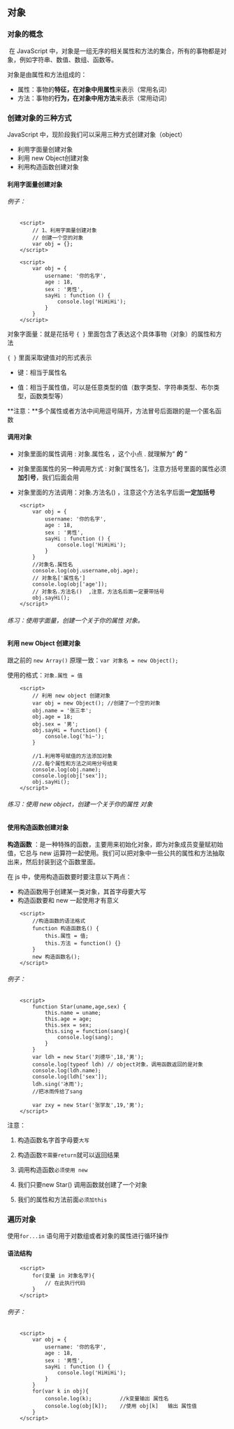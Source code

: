 ## 对象

### 对象的概念

​		在 JavaScript 中，对象是一组无序的相关属性和方法的集合，所有的事物都是对象，例如字符串、数值、数组、函数等。

对象是由属性和方法组成的：

- 属性：事物的**特征，在对象中用属性**来表示（常用名词）
- 方法：事物的**行为，在对象中用方法**来表示（常用动词）

### 创建对象的三种方式

 JavaScript 中，现阶段我们可以采用三种方式创建对象（object）

- 利用字面量创建对象
- 利用 new Object创建对象
- 利用构造函数创建对象

#### 利用字面量创建对象

###### 例子：

```
    <script>
        // 1、利用字面量创建对象
        // 创建一个空的对象
        var obj = {};  
    </script>
```

```
    <script>
        var obj = {
            username: '你的名字',
            age : 18,
            sex : '男性',
            sayHi : function () {
                console.log('HiHiHi');
            }
        }
    </script>
```

对象字面量：就是花括号 `{ }` 里面包含了表达这个具体事物（对象）的属性和方法

`{ }` 里面采取键值对的形式表示

- 键：相当于属性名

- 值：相当于属性值，可以是任意类型的值（数字类型、字符串类型、布尔类型，函数类型等）

  

**注意：**多个属性或者方法中间用逗号隔开，方法冒号后面跟的是一个匿名函数



#### 调用对象

- 对象里面的属性调用 : 对象.属性名 ，这个小点 . 就理解为“ **的** ”

- 对象里面属性的另一种调用方式 : 对象[‘属性名’]，注意方括号里面的属性必须**加引号**，我们后面会用

- 对象里面的方法调用：对象.方法名() ，注意这个方法名字后面**一定加括号**

  

```
    <script>
        var obj = {
            username: '你的名字',
            age : 18,
            sex : '男性',
            sayHi : function () {
                console.log('HiHiHi');
            }
        }
        //对象名.属性名
        console.log(obj.username,obj.age);
        // 对象名['属性名']
        console.log(obj['age']);
        // 对象名.方法名()  ,注意，方法名后面一定要带括号
        obj.sayHi();
    </script>
```



###### 练习：使用字面量，创建一个关于你的属性   对象。





#### 利用 new Object 创建对象

跟之前的 `new Array()` 原理一致：`var 对象名 = new Object();`

使用的格式：`对象.属性 = 值`

```
    <script>
        // 利用 new object 创建对象
        var obj = new Object(); //创建了一个空的对象
        obj.name = '张三丰';
        obj.age = 18;
        obj.sex = '男';
        obj.sayHi = function() {
            console.log('hi~');
        }

        //1.利用等号赋值的方法添加对象
        //2.每个属性和方法之间用分号结束
        console.log(obj.name);
        console.log(obj['sex']);
        obj.sayHi();
    </script>
```



###### 练习：使用 new object，创建一个关于你的属性  对象



#### 使用构造函数创建对象

**构造函数** ：是一种特殊的函数，主要用来初始化对象，即为对象成员变量赋初始值，它总与 new 运算符一起使用。我们可以把对象中一些公共的属性和方法抽取出来，然后封装到这个函数里面。

在 js 中，使用构造函数要时要注意以下两点：

- 构造函数用于创建某一类对象，其首字母要大写
- 构造函数要和 new 一起使用才有意义

```
    <script>
        //构造函数的语法格式
        function 构造函数名() {
            this.属性 = 值;
            this.方法 = function() {}
        }
        new 构造函数名();
    </script>
```

###### 例子：

```
    <script>
        function Star(uname,age,sex) {
            this.name = uname;
            this.age = age;
            this.sex = sex;
            this.sing = function(sang){
                console.log(sang);
            }
        }
        var ldh = new Star('刘德华',18,'男');
        console.log(typeof ldh) // object对象，调用函数返回的是对象
        console.log(ldh.name);
        console.log(ldh['sex']);
        ldh.sing('冰雨');
        //把冰雨传给了sang

        var zxy = new Star('张学友',19,'男');
    </script>
```

注意：

1. 构造函数名字首字母要`大写`

2. 构造函数`不需要return`就可以返回结果

3. 调用构造函数`必须使用 new`

4. 我们只要new Star() 调用函数就创建了一个对象

5. 我们的属性和方法前面`必须加this`

   

### 遍历对象

使用`for...in` 语句用于对数组或者对象的属性进行循环操作

#### 语法结构

```
    <script>
        for(变量 in 对象名字){
            // 在此执行代码
        }
    </script>
```

###### 例子：

```
    <script>
        var obj = {
            username: '你的名字',
            age : 18,
            sex : '男性',
            sayHi : function () {
                console.log('HiHiHi');
            }
        }
        for(var k in obj){
            console.log(k);         //k变量输出 属性名
            console.log(obj[k]);    //使用 obj[k]   输出 属性值
        }
    </script>
```


